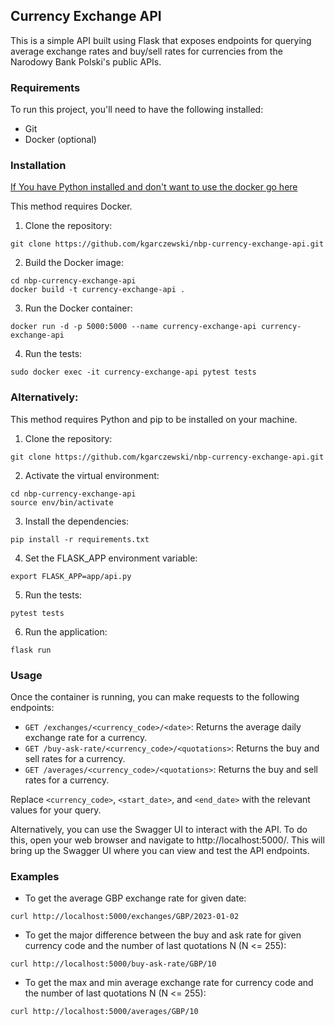 ## Currency Exchange API

This is a simple API built using Flask that exposes endpoints for querying average exchange rates and buy/sell rates for currencies from the Narodowy Bank Polski's public APIs.

### Requirements

To run this project, you'll need to have the following installed:

- Git
- Docker (optional) 

### Installation
[If You have Python installed and don't want to use the docker go here](#alternatively)

This method requires Docker.
1. Clone the repository:

```
git clone https://github.com/kgarczewski/nbp-currency-exchange-api.git
```

2. Build the Docker image:

```
cd nbp-currency-exchange-api
docker build -t currency-exchange-api .
```

3. Run the Docker container:

```
docker run -d -p 5000:5000 --name currency-exchange-api currency-exchange-api
```

4. Run the tests:

```
sudo docker exec -it currency-exchange-api pytest tests
```

### Alternatively:
This method requires Python and pip to be installed on your machine.

1. Clone the repository:

```
git clone https://github.com/kgarczewski/nbp-currency-exchange-api.git
```

2. Activate the virtual environment:

```
cd nbp-currency-exchange-api
source env/bin/activate
```
3. Install the dependencies:

```
pip install -r requirements.txt
```

4. Set the FLASK_APP environment variable:

```
export FLASK_APP=app/api.py
```

5. Run the tests:

```
pytest tests
```

6. Run the application:

```
flask run
```

### Usage

Once the container is running, you can make requests to the following endpoints:

- `GET /exchanges/<currency_code>/<date>`: Returns the average daily exchange rate for a currency.
- `GET /buy-ask-rate/<currency_code>/<quotations>`: Returns the buy and sell rates for a currency.
- `GET /averages/<currency_code>/<quotations>`: Returns the buy and sell rates for a currency.

Replace `<currency_code>`, `<start_date>`, and `<end_date>` with the relevant values for your query.

Alternatively, you can use the Swagger UI to interact with the API. To do this, open your web browser and navigate to http://localhost:5000/. This will bring up the Swagger UI where you can view and test the API endpoints.

### Examples

- To get the average GBP exchange rate for given date:

```
curl http://localhost:5000/exchanges/GBP/2023-01-02
```

- To get the major difference between the buy and ask rate for given currency code and the number of last quotations N (N <= 255):

```
curl http://localhost:5000/buy-ask-rate/GBP/10
```

- To get the max and min average exchange rate for currency code and the number of last quotations N (N <= 255):

```
curl http://localhost:5000/averages/GBP/10
```